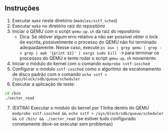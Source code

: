 ## Instruções

1. Executar `make` neste diretório (`modules/sstf_sched`)
2. Executar `make` no diretório raiz do repositório
3. Iniciar o QEMU com o script `qemu-up.sh` da raiz do repositório
    - Dica: Se obtiver algum erro relativo a não ser possível obter o lock de escrita, possivelmente o processo do QEMU não foi terminado adequadamente. Nesse caso, execute `ps aux | grep qemu | grep -v grep | awk '{print $2}' | xargs sudo kill -9` para terminar os processos do QEMU e tente rodar o script `qemu-up.sh` novamente.
4. Iniciar o módulo do kernel com o comando `modprobe sstf-iosched`
5. Configurar o módulo `sstf-iosched` como o algoritmo de escalonamento de disco padrão com o comando `echo sstf > /sys/block/sdb/queue/scheduler`
6. Executar a aplicação de teste:

```bash
cd /bin
./sector_read
```
7. (EXTRA) Executar o módulo do kernel por 1 linha dentro do QEMU  `modprobe sstf-iosched && echo sstf > /sys/block/sdb/queue/scheduler && cd /bin/ && ./sector_read` (se estiver tudo configurado corretamente deve-se executar sem problemas)
